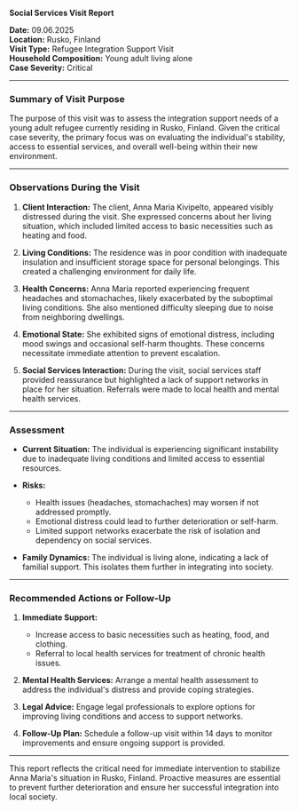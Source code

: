 

**Social Services Visit Report**

**Date:** 09.06.2025  
**Location:** Rusko, Finland  
**Visit Type:** Refugee Integration Support Visit  
**Household Composition:** Young adult living alone  
**Case Severity:** Critical  

---

### **Summary of Visit Purpose**

The purpose of this visit was to assess the integration support needs of a young adult refugee currently residing in Rusko, Finland. Given the critical case severity, the primary focus was on evaluating the individual's stability, access to essential services, and overall well-being within their new environment.

---

### **Observations During the Visit**

1. **Client Interaction:** The client, Anna Maria Kivipelto, appeared visibly distressed during the visit. She expressed concerns about her living situation, which included limited access to basic necessities such as heating and food.
   
2. **Living Conditions:** The residence was in poor condition with inadequate insulation and insufficient storage space for personal belongings. This created a challenging environment for daily life.

3. **Health Concerns:** Anna Maria reported experiencing frequent headaches and stomachaches, likely exacerbated by the suboptimal living conditions. She also mentioned difficulty sleeping due to noise from neighboring dwellings.

4. **Emotional State:** She exhibited signs of emotional distress, including mood swings and occasional self-harm thoughts. These concerns necessitate immediate attention to prevent escalation.

5. **Social Services Interaction:** During the visit, social services staff provided reassurance but highlighted a lack of support networks in place for her situation. Referrals were made to local health and mental health services.

---

### **Assessment**

- **Current Situation:** The individual is experiencing significant instability due to inadequate living conditions and limited access to essential resources.
  
- **Risks:** 
  - Health issues (headaches, stomachaches) may worsen if not addressed promptly.
  - Emotional distress could lead to further deterioration or self-harm.
  - Limited support networks exacerbate the risk of isolation and dependency on social services.

- **Family Dynamics:** The individual is living alone, indicating a lack of familial support. This isolates them further in integrating into society.

---

### **Recommended Actions or Follow-Up**

1. **Immediate Support:**
   - Increase access to basic necessities such as heating, food, and clothing.
   - Referral to local health services for treatment of chronic health issues.
   
2. **Mental Health Services:** Arrange a mental health assessment to address the individual's distress and provide coping strategies.

3. **Legal Advice:** Engage legal professionals to explore options for improving living conditions and access to support networks.

4. **Follow-Up Plan:** Schedule a follow-up visit within 14 days to monitor improvements and ensure ongoing support is provided.

---

This report reflects the critical need for immediate intervention to stabilize Anna Maria's situation in Rusko, Finland. Proactive measures are essential to prevent further deterioration and ensure her successful integration into local society.